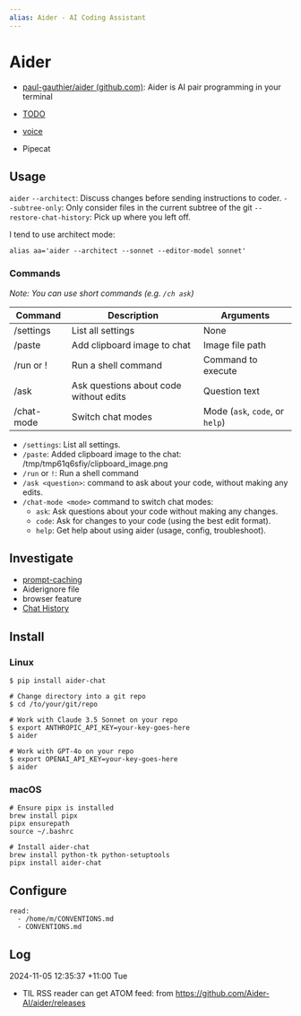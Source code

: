 ```yaml
---
alias: Aider - AI Coding Assistant
---
```

# Aider

- [paul-gauthier/aider (github.com)](https://github.com/paul-gauthier/aider): Aider is AI pair programming in your terminal

- [TODO](TODO.md)
- [voice](voice.md)
- Pipecat
## Usage

`aider`
    `--architect`: Discuss changes before sending instructions to coder.
    `--subtree-only`: Only consider files in the current subtree of the git
    `--restore-chat-history`: Pick up where you left off.

I tend to use architect mode:

```shell
alias aa='aider --architect --sonnet --editor-model sonnet'
```

### Commands

*Note: You can use short commands (e.g. `/ch ask`)*

| Command | Description | Arguments |
|---------|-------------|------------|
| /settings | List all settings | None |
| /paste | Add clipboard image to chat | Image file path |
| /run or ! | Run a shell command | Command to execute |
| /ask | Ask questions about code without edits | Question text |
| /chat-mode | Switch chat modes | Mode (`ask`, `code`, or `help`) |


- `/settings`: List all settings.
- `/paste`: Added clipboard image to the chat: /tmp/tmp61q6sfiy/clipboard_image.png
- `/run` or `!`: Run a shell command
- `/ask <question>`: command to ask about your code, without making any edits.
- `/chat-mode <mode>` command to switch chat modes:
    - `ask`: Ask questions about your code without making any changes.
    - `code`: Ask for changes to your code (using the best edit format).
    - `help`: Get help about using aider (usage, config, troubleshoot).




## Investigate

- [prompt-caching](prompt-caching.md)
- Aiderignore file
- browser feature
- [Chat History](Chat%20History.md)

## Install


### Linux

```shell
$ pip install aider-chat

# Change directory into a git repo
$ cd /to/your/git/repo

# Work with Claude 3.5 Sonnet on your repo
$ export ANTHROPIC_API_KEY=your-key-goes-here
$ aider

# Work with GPT-4o on your repo
$ export OPENAI_API_KEY=your-key-goes-here
$ aider 
```

### macOS

```shell
# Ensure pipx is installed
brew install pipx
pipx ensurepath
source ~/.bashrc

# Install aider-chat
brew install python-tk python-setuptools
pipx install aider-chat
```

## Configure

```shell
read:
  - /home/m/CONVENTIONS.md
  - CONVENTIONS.md
```


## Log

2024-11-05 12:35:37 +11:00 Tue

- TIL RSS reader can get ATOM feed: from https://github.com/Aider-AI/aider/releases